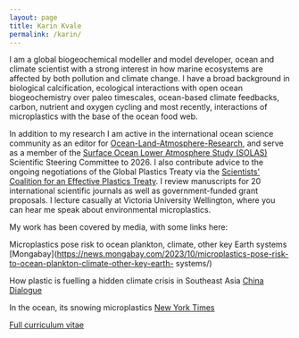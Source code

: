 ```yaml
---
layout: page
title: Karin Kvale
permalink: /karin/
---
```


I am a global biogeochemical modeller and model developer, ocean and climate scientist with a strong interest in how marine ecosystems are affected by both pollution and climate change. I have a broad background in biological calcification, ecological interactions with open ocean biogeochemistry over paleo timescales, ocean-based climate feedbacks, carbon, nutrient and oxygen cycling and most recently, interactions of microplastics with the base of the ocean food web. 

In addition to my research I am active in the international ocean science community as an editor for [Ocean-Land-Atmosphere-Research](https://spj.science.org/journal/olar), and serve as a member of the [Surface Ocean Lower Atmosphere Study (SOLAS)](https://www.solas-int.org/) Scientific Steering Committee to 2026. I also contribute advice to the ongoing negotiations of the Global Plastics Treaty via the [Scientists' Coalition for an Effective Plastics Treaty](https://ikhapp.org/scientistscoalition/). I review manuscripts for 20 international scientific journals as well as government-funded grant proposals. I lecture casually at Victoria University Wellington, where you can hear me speak about environmental microplastics.

My work has been covered by media, with some links here:

Microplastics pose risk to ocean plankton, climate, other key Earth systems
[Mongabay](https://news.mongabay.com/2023/10/microplastics-pose-risk-to-ocean-plankton-climate-other-key-earth- systems/)

How plastic is fuelling a hidden climate crisis in Southeast Asia
[China Dialogue](https://chinadialogueocean.net/en/pollution/how-plastic-is-fuelling-a-hidden-climate-crisis-in-southeast-asia/)

In the ocean, its snowing microplastics
[New York Times](https://www.nytimes.com/2022/04/03/science/ocean-plastic-animals.html)


[Full curriculum vitae](./cv_Kvale.pdf)
